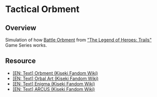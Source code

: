 # Tactical Orbment

## Overview

Simulation of how [Battle Orbment](https://kiseki.fandom.com/wiki/Orbment) from ["The Legend of Heroes: Trails"](https://en.wikipedia.org/wiki/Trails_(series)) Game Series works.

## Resource

- [[EN: Text] Orbment (Kiseki Fandom Wiki)](https://kiseki.fandom.com/wiki/Orbment)
- [[EN: Text] Orbal Art (Kiseki Fandom Wiki)](https://kiseki.fandom.com/wiki/Orbal_art)
- [[EN: Text] Enigma (Kiseki Fandom Wiki)](https://kiseki.fandom.com/wiki/Enigma)
- [[EN: Text] ARCUS (Kiseki Fandom Wiki)](https://kiseki.fandom.com/wiki/ARCUS)
